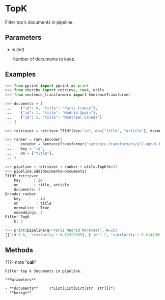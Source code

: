 # TopK

Filter top k documents in pipeline.



## Parameters

- **k** (*int*)

    Number of documents to keep.



## Examples

```python
>>> from pprint import pprint as print
>>> from cherche import retrieve, rank, utils
>>> from sentence_transformers import SentenceTransformer

>>> documents = [
...    {"id": 0, "title": "Paris France"},
...    {"id": 1, "title": "Madrid Spain"},
...    {"id": 2, "title": "Montreal Canada"}
... ]

>>> retriever = retrieve.TfIdf(key="id", on=["title", "article"], documents=documents)

>>> ranker = rank.Encoder(
...    encoder = SentenceTransformer("sentence-transformers/all-mpnet-base-v2").encode,
...    key = "id",
...    on = ["title"],
... )

>>> pipeline = retriever + ranker + utils.TopK(k=2)
>>> pipeline.add(documents=documents)
TfIdf retriever
    key      : id
    on       : title, article
    documents: 3
Encoder ranker
    key       : id
    on        : title
    normalize : True
    embeddings: 3
Filter TopK
    k: 2

>>> print(pipeline(q="Paris Madrid Montreal", k=2))
[{'id': 0, 'similarity': 0.62922895}, {'id': 2, 'similarity': 0.61419094}]
```

## Methods

???- note "__call__"

    Filter top k documents in pipeline.

    **Parameters**

    - **documents**     (*List[List[Dict[str, str]]]*)    
    - **kwargs**    
    
